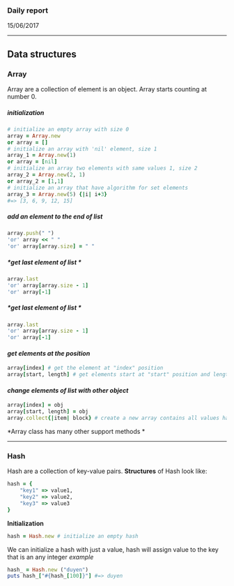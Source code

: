 
### Daily report
15/06/2017
____
## Data structures 
### Array
Array are a collection of element is an object. Array starts counting at number 0.
##### *initialization*
```ruby
# initialize an empty array with size 0
array = Array.new
or array = []
# initialize an array with 'nil' element, size 1
array_1 = Array.new(1)
or array = [nil]
# initialize an array two elements with same values 1, size 2
array_2 = Array.new(2, 1)
or array_2 = [1,1]
# initialize an array that have algorithm for set elements
array_3 = Array.new(5) {|i| i+3}
#=> [3, 6, 9, 12, 15]
```
##### *add an element to the end of list*
```ruby
array.push(" ")
'or' array << " "
'or' array[array.size] = " "
```
##### *get last element of list *
```ruby
array.last
'or' array[array.size - 1]
'or' array[-1]
```
##### *get last element of list *
```ruby
array.last
'or' array[array.size - 1]
'or' array[-1]
```
#### *get elements at the position*
```ruby
array[index] # get the element at "index" position
array[start, length] # get elements start at "start" position and length elements from "start" 
```
#### *change elements of list with other object*
```ruby
array[index] = obj
array[start, length] = obj
array.collect{|item| block} # create a new array contains all values have been changed from items of 'array' list by block
```
*Array class has many other support methods *
______
### Hash
Hash are a collection of key-value pairs. 
**Structures** of Hash look like:
```ruby
hash = {
	"key1" => value1,
	"key2" => value2,
	"key3" => value3
}
```
**Initialization**
```ruby
hash = Hash.new # initialize an empty hash
```
We can initialize a hash with just a value, hash will assign value to the key that is an any integer
*example*
```ruby
hash_ = Hash.new ("duyen")
puts hash_["#{hash_[100]}"] #=> duyen
```

